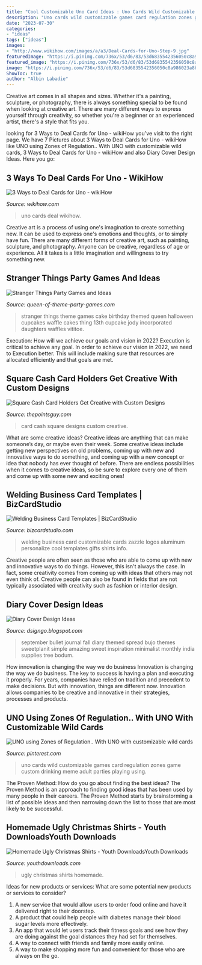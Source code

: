 ```yaml
---
title: "Cool Customizable Uno Card Ideas : Uno Cards Wild Customizable Games Card Regulation Zones Game Custom Drinking Meme Adult Parties Playing Using"
description: "Uno cards wild customizable games card regulation zones game custom drinking meme adult parties playing using"
date: "2023-07-30"
categories:
- "ideas"
tags: ["ideas"]
images:
- "http://www.wikihow.com/images/a/a3/Deal-Cards-for-Uno-Step-9.jpg"
featuredImage: "https://i.pinimg.com/736x/53/d6/83/53d6835542356050c8a986023a8b5412--internship.jpg"
featured_image: "https://i.pinimg.com/736x/53/d6/83/53d6835542356050c8a986023a8b5412--internship.jpg"
image: "https://i.pinimg.com/736x/53/d6/83/53d6835542356050c8a986023a8b5412--internship.jpg"
ShowToc: true
author: "Albin Labadie"
---
```



Creative art comes in all shapes and sizes. Whether it's a painting, sculpture, or photography, there is always something special to be found when looking at creative art. There are many different ways to express yourself through creativity, so whether you're a beginner or an experienced artist, there's a style that fits you.

	

		
looking for 3 Ways to Deal Cards for Uno - wikiHow you've visit to the right page. We have 7 Pictures about 3 Ways to Deal Cards for Uno - wikiHow like UNO using Zones of Regulation.. With UNO with customizable wild cards, 3 Ways to Deal Cards for Uno - wikiHow and also Diary Cover Design Ideas. Here you go:
		
    
## 3 Ways To Deal Cards For Uno - WikiHow

<img loading=lazy src="http://www.wikihow.com/images/a/a3/Deal-Cards-for-Uno-Step-9.jpg" onerror="this.onerror=null;this.src='https://tse1.mm.bing.net/th?id=OIP.LnX7kfIfnMPkRBw2GEl4igHaFj&amp;pid=15.1';" alt="3 Ways to Deal Cards for Uno - wikiHow">

_Source: wikihow.com_

>uno cards deal wikihow. 

	

Creative art is a process of using one's imagination to create something new. It can be used to express one's emotions and thoughts, or to simply have fun. There are many different forms of creative art, such as painting, sculpture, and photography. Anyone can be creative, regardless of age or experience. All it takes is a little imagination and willingness to try something new.

    
## Stranger Things Party Games And Ideas

<img loading=lazy src="https://www.queen-of-theme-party-games.com/images/stranger-things-party-cake.jpg" onerror="this.onerror=null;this.src='https://tse3.mm.bing.net/th?id=OIP.m9I7YgKI6nQAXavQ0GcoDAHaJ4&amp;pid=15.1';" alt="Stranger Things Party Games and Ideas">

_Source: queen-of-theme-party-games.com_

>stranger things theme games cake birthday themed queen halloween cupcakes waffle cakes thing 13th cupcake jody incorporated daughters waffles vititoe. 

	

Execution: How will we achieve our goals and vision in 2022?
Execution is critical to achieve any goal. In order to achieve our vision in 2022, we need to Execution better. This will include making sure that resources are allocated efficiently and that goals are met.

    
## Square Cash Card Holders Get Creative With Custom Designs

<img loading=lazy src="https://i2.wp.com/thepointsguy.com/wp-content/uploads/2017/06/DDDZlenVwAEAwgk.jpg?fit=1200%2C785px&amp;ssl=1" onerror="this.onerror=null;this.src='https://tse4.mm.bing.net/th?id=OIP.9AF1LMnNKy1jHPdAyGGLlAHaE2&amp;pid=15.1';" alt="Square Cash Card Holders Get Creative with Custom Designs">

_Source: thepointsguy.com_

>card cash square designs custom creative. 

	

What are some creative ideas?
Creative ideas are anything that can make someone’s day, or maybe even their week. Some creative ideas include getting new perspectives on old problems, coming up with new and innovative ways to do something, and coming up with a new concept or idea that nobody has ever thought of before. There are endless possibilities when it comes to creative ideas, so be sure to explore every one of them and come up with some new and exciting ones!

    
## Welding Business Card Templates | BizCardStudio

<img loading=lazy src="http://rlv.zcache.com/customizable_welding_business_card-r83514977784a4f3f9a7494e49beb278f_xwjey_8byvr_512.jpg" onerror="this.onerror=null;this.src='https://tse1.mm.bing.net/th?id=OIP.gedwKd6Ays16GqJtNknEEgHaHa&amp;pid=15.1';" alt="Welding Business Card Templates | BizCardStudio">

_Source: bizcardstudio.com_

>welding business card customizable cards zazzle logos aluminum personalize cool templates gifts shirts info. 

	

Creative people are often seen as those who are able to come up with new and innovative ways to do things. However, this isn't always the case. In fact, some creativity comes from coming up with ideas that others may not even think of. Creative people can also be found in fields that are not typically associated with creativity such as fashion or interior design.

    
## Diary Cover Design Ideas

<img loading=lazy src="https://sheenaofthejournal.com/wp-content/uploads/2018/09/fall-cover-page-sweetplanit.png" onerror="this.onerror=null;this.src='https://tse1.mm.bing.net/th?id=OIP.WQv0hY1pxwdGpwyLOciDjwHaHb&amp;pid=15.1';" alt="Diary Cover Design Ideas">

_Source: dsigngo.blogspot.com_

>september bullet journal fall diary themed spread bujo themes sweetplanit simple amazing sweet inspiration minimalist monthly india supplies tree bodum. 

	

How innovation is changing the way we do business
Innovation is changing the way we do business. The key to success is having a plan and executing it properly. For years, companies have relied on tradition and precedent to make decisions. But with innovation, things are different now. Innovation allows companies to be creative and innovative in their strategies, processes and products.

    
## UNO Using Zones Of Regulation.. With UNO With Customizable Wild Cards

<img loading=lazy src="https://i.pinimg.com/736x/53/d6/83/53d6835542356050c8a986023a8b5412--internship.jpg" onerror="this.onerror=null;this.src='https://tse1.mm.bing.net/th?id=OIP.AL9Mel6U0cZWMDSEbF8XgQHaGp&amp;pid=15.1';" alt="UNO using Zones of Regulation.. With UNO with customizable wild cards">

_Source: pinterest.com_

>uno cards wild customizable games card regulation zones game custom drinking meme adult parties playing using. 

	

The Proven Method: How do you go about finding the best ideas?
The Proven Method is an approach to finding good ideas that has been used by many people in their careers. The Proven Method starts by brainstorming a list of possible ideas and then narrowing down the list to those that are most likely to be successful.

    
## Homemade Ugly Christmas Shirts - Youth DownloadsYouth Downloads

<img loading=lazy src="https://www.youthdownloads.com/wp-content/uploads/2016/10/Homemade-Ugly-Christmas-Shirts.jpg" onerror="this.onerror=null;this.src='https://tse2.mm.bing.net/th?id=OIP.Mp01CJ4eDH2B3rX2ezFqgQHaIL&amp;pid=15.1';" alt="Homemade Ugly Christmas Shirts - Youth DownloadsYouth Downloads">

_Source: youthdownloads.com_

>ugly christmas shirts homemade. 

	

Ideas for new products or services: What are some potential new products or services to consider?
1. A new service that would allow users to order food online and have it delivered right to their doorstep.
2. A product that could help people with diabetes manage their blood sugar levels more effectively.
3. An app that would let users track their fitness goals and see how they are doing against the goal distances they had set for themselves.
4. A way to connect with friends and family more easily online.
5. A way to make shopping more fun and convenient for those who are always on the go.

